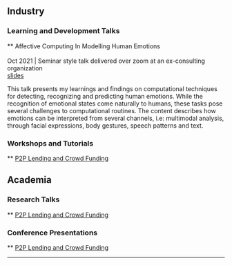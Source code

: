 
## Industry 

### Learning and Development Talks 
** Affective Computing In Modelling Human Emotions <br></br>
   Oct 2021 | Seminar style talk delivered over zoom at an ex-consulting organization <br>
[slides](https://github.com/Anannya2021/ML-Demo-FinTech-UseCase) <br>

This talk presents my learnings and findings on computational techniques for detecting, recognizing and predicting human emotions. While the recognition of emotional states come naturally to humans, these tasks pose several challenges to computational routines. The content describes how emotions can be interpreted from several channels, i.e: multimodal analysis, through facial expressions, body gestures, speech patterns and text. 

### Workshops and Tutorials
** [P2P Lending and Crowd Funding](https://nbviewer.org/github/AnannyaNZCA/AnannyaNZCA1.github.io/blob/main/P2P_Lending_%26_CrowdFunding.ipynb)

## Academia

### Research Talks
** [P2P Lending and Crowd Funding](https://nbviewer.org/github/AnannyaNZCA/AnannyaNZCA1.github.io/blob/main/P2P_Lending_%26_CrowdFunding.ipynb)

### Conference Presentations
** [P2P Lending and Crowd Funding](https://nbviewer.org/github/AnannyaNZCA/AnannyaNZCA1.github.io/blob/main/P2P_Lending_%26_CrowdFunding.ipynb)

---
